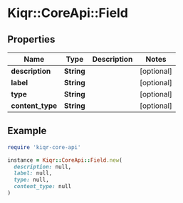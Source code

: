 # Kiqr::CoreApi::Field

## Properties

| Name | Type | Description | Notes |
| ---- | ---- | ----------- | ----- |
| **description** | **String** |  | [optional] |
| **label** | **String** |  | [optional] |
| **type** | **String** |  | [optional] |
| **content_type** | **String** |  | [optional] |

## Example

```ruby
require 'kiqr-core-api'

instance = Kiqr::CoreApi::Field.new(
  description: null,
  label: null,
  type: null,
  content_type: null
)
```

